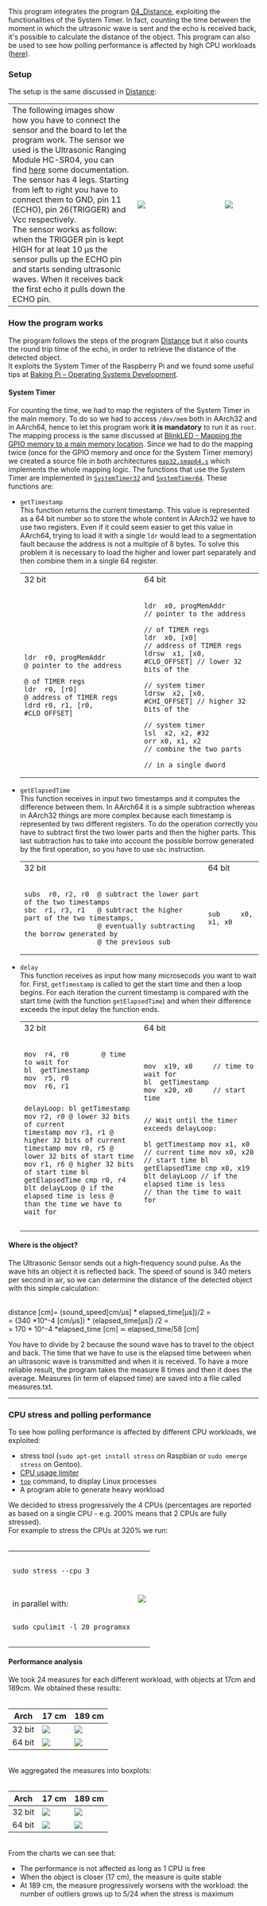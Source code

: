 This program integrates the program <a href="https://github.com/elisa2995/ARM32-64isa/wiki/GPIO-04_Distance">04_Distance</a>, exploiting the functionalities of the System Timer. In fact,  counting the time between the moment in which the ultrasonic wave is sent and the echo is received back, it's possible to calculate the distance of the object. This program can also be used to see how polling performance is affected by high CPU workloads (<a href="#poll">here</a>).  

<h3>Setup</h3>
The setup is the same discussed in <a href="https://github.com/elisa2995/ARM32-64isa/wiki/GPIO-04_Distance">Distance</a>:
<table>
<tr>
<td width="50%">The following images show how you have to connect the sensor and the board to let the program work. The sensor we used is the Ultrasonic Ranging Module HC-SR04, you can find <a href="https://github.com/elisa2995/ARM32-64isa/blob/master/media/Sensor_HCSR04.pdf">here</a> some documentation.<br>
The sensor has 4 legs. Starting from left to right you have to connect them to GND, pin 11 (ECHO), pin 26(TRIGGER) and Vcc respectively.<br>
The sensor works as follow: when the TRIGGER pin is kept HIGH for at leat 10 μs the sensor pulls up the ECHO pin and starts sending ultrasonic waves. When it receives back the first echo it pulls down the ECHO pin.
</td>
<td><a href="https://github.com/elisa2995/ARM32-64isa/blob/master/media/04_Distance.png"><img src="https://github.com/elisa2995/ARM32-64isa/blob/master/media/04_Distance.png"></a></td>
<td width="15%"><a href="https://github.com/elisa2995/ARM32-64isa/blob/master/media/04_DistanceCircuit.png"><img src="https://github.com/elisa2995/ARM32-64isa/blob/master/media/04_DistanceCircuit.png"></td>
</tr>
</table>

<h3>How the program works</h3>
The program follows the steps of the program <a href="https://github.com/elisa2995/ARM32-64isa/wiki/GPIO-04_Distance">Distance</a> but it also counts the round trip time of the echo, in order to retrieve the distance of the detected object. <br>
It exploits the System Timer of the Raspberry Pi and we found some useful tips at <a href="https://www.cl.cam.ac.uk/projects/raspberrypi/tutorials/os/ok04.html">Baking Pi – Operating Systems Development</a>.
<h4>System Timer</h4>
For counting the time, we had to map the registers of the System Timer in the main memory. To do so we had to access <code>/dev/mem</code> both in AArch32 and in AArch64, hence to let this program work <b>it is mandatory</b> to run it as <code>root</code>.
The mapping process is the same discussed at <a href="https://github.com/elisa2995/ARM32-64isa/wiki/GPIO-01_BlinkLED#mapping">BlinkLED - Mapping the GPIO memory to a main memory location</a>. Since we had to do the mapping twice (once for the GPIO memory and once for the System Timer memory) we created a source file in both architectures <code><a href="https://github.com/elisa2995/ARM32-64isa/blob/master/32bit/GPIO/05_Timer/map32.s">map32.s</a></code><code><a href="https://github.com/elisa2995/ARM32-64isa/blob/master/64bit/GPIO/05_Timer/map64.s">map64.s</a></code> which
implements the whole mapping logic.
The functions that use the System Timer are implemented in <code><a href="https://github.com/elisa2995/ARM32-64isa/blob/master/32bit/GPIO/05_Timer/systemTimer32.s">SystemTimer32</a></code> and  <code><a href="https://github.com/elisa2995/ARM32-64isa/blob/master/64bit/GPIO/05_Timer/systemTimer64.s">SystemTimer64</a></code>.
These functions are:
<ul>
<li><code>getTimestamp</code><br> This function returns the current timestamp. This value is represented as a 64 bit number so to store the whole content in AArch32 we have to use two registers. Even if it could seem easier to get this value in AArch64, trying to load it with a single <code>ldr</code> would lead to a segmentation fault because the address is not a multiple of 8 bytes. To solve this problem it is necessary to load the higher and lower part separately and then combine them in a single 64 register. 
<table>
<tr>
<td>32 bit</td>
<td>64 bit</td>
</tr>
<tr>
<td><pre><code>
ldr  r0, progMemAddr	       @ pointer to the address 
                               @ of TIMER regs
ldr  r0, [r0]		       @ address of TIMER regs
ldrd r0, r1, [r0, #CLO_OFFSET]
</code></pre></td>
<td><pre><code>
ldr  x0, progMemAddr         // pointer to the address 
                             // of TIMER regs
ldr  x0, [x0]                // address of TIMER regs
ldrsw  x1, [x0, #CLO_OFFSET] // lower 32 bits of the 
                             // system timer
ldrsw  x2, [x0, #CHI_OFFSET] // higher 32 bits of the
                             // system timer
lsl  x2, x2, #32				
orr x0, x1, x2               // combine the two parts 
                             // in a single dword
</code></pre></td>
</tr>
</table>
</li>
<li><code>getElapsedTime</code> <br>
This function receives in input two timestamps and it computes the difference between them. In AArch64 it is a simple subtraction whereas in AArch32 things are more complex because each timestamp is represented by two different registers. To do the operation correctly you have to subtract first the two lower parts and then the higher parts. This last subtraction has to take into account the possible borrow generated by the first operation, so you have to use <code>sbc</code> instruction.
<table>
<tr>
<td>32 bit</td>
<td>64 bit</td>
</tr>
<tr>
<td><pre><code>
subs  r0, r2, r0  @ subtract the lower part of the two timestamps
sbc  r1, r3, r1	  @ subtract the higher part of the two timestamps, 
                  @ eventually subtracting the borrow generated by
                  @ the previous sub
</code></pre></td>
<td><pre><code>
sub 	x0, x1, x0
</code></pre></td>
</tr>
</table>
</li>
<li><code>delay</code><br>
This function receives as input how many microsecods you want to wait for. First, <code>getTimestamp</code> is called to get the start time and then a loop begins. For each iteration the current timestamp is compared with the start time (with the function <code>getElapsedTime</code>) and when their difference exceeds the input delay the function ends.
<table>
<tr>
<td>32 bit</td>
<td>64 bit</td>
</tr>
<tr>
<td><pre><code>
mov  r4, r0        @ time to wait for
bl  getTimestamp
mov  r5, r0
mov  r6, r1

delayLoop:
bl  getTimestamp
mov  r2, r0        @ lower 32 bits of current timestamp
mov  r3, r1	   @ higher 32 bits of current timestamp
mov  r0, r5	   @ lower 32 bits of start time
mov  r1, r6	   @ higher 32 bits of start time
bl  getElapsedTime
cmp  r0, r4
blt  delayLoop	   @ if the elapsed time is less 
                   @ than the time we have to wait for
</code></pre></td>
<td><pre><code>
mov  x19, x0     // time to wait for
bl  getTimestamp
mov  x20, x0	 // start time	

// Wait until the timer exceeds	
delayLoop:	
bl  getTimestamp
mov  x1, x0	// current time
mov  x0, x20	// start time
bl  getElapsedTime
cmp  x0, x19
blt  delayLoop	// if the elapsed time is less
                // than the time to wait for
</code></pre></td>
</tr>
</table>
</li>
</ul>

<h4>Where is the object?</h4>
The Ultrasonic Sensor sends out a high-frequency sound pulse. As the wave hits an object it is reflected back. 
The speed of sound is 340 meters per second in air, so we can determine the distance of the detected object with this simple calculation:<br><br>

distance [cm]= (sound_speed[cm/μs] * elapsed_time[μs])/2 = 
<br>= (340 *10^-4 [cm/μs]) * (elapsed_time[μs]) /2 =
<br>= 170 * 10^-4 *elapsed_time [cm] ≃ elapsed_time/58 [cm]

You have to divide by 2 because the sound wave has to travel to the object and back.
The time that we have to use is the elapsed time between when an ultrasonic wave is transmitted and when it is received.
To have a more reliable result, the program takes the measure 8 times and then it does the average. Measures (in term of elapsed time) are saved into a file called measures.txt. 
<hr>
<h3 id="poll">CPU stress and polling performance</h3>
To see how polling performance is affected by different CPU workloads, we exploited:
<ul>
<li>stress tool (<code>sudo apt-get install stress</code> on Raspbian or <code>sudo emerge stress</code> on Gentoo).</li>
<li><a href="https://github.com/opsengine/cpulimit#install-instructions">CPU usage limiter</a></li> 
<li><a href="http://man7.org/linux/man-pages/man1/top.1.html"><code>top</code></a> command, to display Linux processes</li>
<li>A program able to generate heavy workload</li>
</ul>
We decided to stress progressively the 4 CPUs (percentages are reported as based on a single CPU - e.g. 200% means that 2 CPUs are fully stressed).<br>
For example to stress the CPUs at 320% we run:<br><br>
<table>
<tr>
<td>
<pre>
<code>
sudo stress --cpu 3
</code>
</pre>
<br>
in parallel with:<br>
<pre>
<code>
sudo cpulimit -l 20 programxx
</code>
</pre>
</td>
<td>
<a href="https://github.com/elisa2995/ARM32-64isa/blob/master/media/Stress320.png"><img src="https://github.com/elisa2995/ARM32-64isa/blob/master/media/Stress320.png"></a>
</td>
</tr>
</table>
<h4>Performance analysis</h4>
We took 24 measures for each different workload, with objects at 17cm and 189cm. We obtained these results:<br><br>
<table>
<thead>
<tr>
<th>Arch</th>
<th>17 cm</th>
<th>189 cm</th>
</tr>
</thead>
<tbody>
<tr>
<td>32 bit</td>
<td><a href="https://github.com/elisa2995/ARM32-64isa/blob/master/media/m17b32.png"><img src="https://github.com/elisa2995/ARM32-64isa/blob/master/media/m17b32.png"></a></td>
<td><a href="https://github.com/elisa2995/ARM32-64isa/blob/master/media/m189b32.png"><img src="https://github.com/elisa2995/ARM32-64isa/blob/master/media/m189b32.png"></a></td>
</tr>
<tr>
<td>64 bit</td>
<td><a href="https://github.com/elisa2995/ARM32-64isa/blob/master/media/m17b64.png"><img src="https://github.com/elisa2995/ARM32-64isa/blob/master/media/m17b64.png"></a></td>
<td><a href="https://github.com/elisa2995/ARM32-64isa/blob/master/media/m189b64.png"><img src="https://github.com/elisa2995/ARM32-64isa/blob/master/media/m189b64.png"></a></td>
</tr>
</tbody>
</table>
<br>
We aggregated the measures into boxplots: <br><br>
<table>
<thead>
<tr>
<th>Arch</th>
<th>17 cm</th>
<th>189 cm</th>
</tr>
</thead>
<tbody>
<tr>
<td>32 bit</td>
<td><a href="https://github.com/elisa2995/ARM32-64isa/blob/master/media/m17b32.jpg"><img src="https://github.com/elisa2995/ARM32-64isa/blob/master/media/m17b32.jpg"></a></td>
<td><a href="https://github.com/elisa2995/ARM32-64isa/blob/master/media/m189b32.jpg"><img src="https://github.com/elisa2995/ARM32-64isa/blob/master/media/m189b32.jpg"></a></td>
</tr>
<tr>
<td>64 bit</td>
<td><a href="https://github.com/elisa2995/ARM32-64isa/blob/master/media/m17b64.jpg"><img src="https://github.com/elisa2995/ARM32-64isa/blob/master/media/m17b64.jpg"></a></td>
<td><a href="https://github.com/elisa2995/ARM32-64isa/blob/master/media/m189b64.jpg"><img src="https://github.com/elisa2995/ARM32-64isa/blob/master/media/m189b64.jpg"></a></td>
</tr>
</tbody>
</table>
<br>
From the charts we can see that:
<ul>
<li>The performance is not affected as long as 1 CPU is free</li>
<li>When the object is closer (17 cm), the measure is quite stable</li>
<li>At 189 cm, the measure progressively worsens with the workload: the number of outliers grows up to 5/24 when the stress is maximum</li>
</ul>

